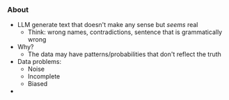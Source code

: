 ### About
* LLM generate text that doesn't make any sense but *seems* real
	* Think: wrong names, contradictions, sentence that is grammatically wrong
* Why?
	* The data may have patterns/probabilities that don't reflect the truth
* Data problems:
	* Noise
	* Incomplete
	* Biased
* 